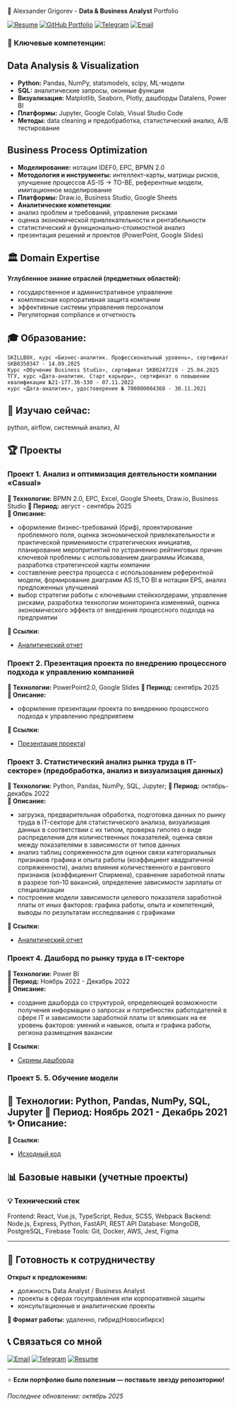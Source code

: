 🚀 Alexsander Grigorev - **Data & Business Analyst** Portfolio 

[![Resume](https://img.shields.io/badge/📄-Резюме_Google_Docs-4285F4)](https://docs.google.com/document/d/1MvycF6n_z_YJvKcDuVuR5kXkSPJBXP2lqzg0u-VdXw0/edit?usp=sharing)
[![GitHub Portfolio](https://img.shields.io/badge/🐙-GitHub_Portfolio-181717)](https://github.com/Griaa10/Portfolio)
[![Telegram](https://img.shields.io/badge/📱-@griaa10-26A5E4)](https://t.me/griaa10)
[![Email](https://img.shields.io/badge/📧-griaa10@mail.ru-D14836)](mailto:griaa10@mail.ru)


### 🎯 Ключевые компетенции:
## Data Analysis & Visualization
- **Python:** Pandas, NumPy, statsmodels, scipy, ML-модели
- **SQL:** аналитические запросы, оконные функции
- **Визуализация:** Matplotlib, Seaborn, Plotly, дашборды Datalens, Power BI
- **Платформы:** Jupyter, Google Colab, Visual Studio Code
- **Методы:** data cleaning и предобработка, статистический анализ, A/B тестирование

## Business Process Optimization
- **Моделирование:** нотации IDEF0, EPC, BPMN 2.0 
- **Методология и инструменты:** интеллект-карты, матрицы рисков, улучшение процессов AS-IS → TO-BE, референтные модели, имитационное моделирование
- **Платформы:** Draw.io, Business Studio, Google Sheets
- **Аналитические компетенции**:
- анализ проблем и требований, управление рисками
- оценка экономической привлекательности и рентабельности
- статистический и функционально-стоимостной анализ
- презентация решений и проектов (PowerPoint, Google Slides)
 
## 🏛 Domain Expertise
**Углубленное знание отраслей (предметных областей):**
- государственное и административное управление
- комплексная корпоративная защита компании
- эффективные системы управления персоналом
- Регуляторная compliance и отчетность

## 🎓 Образование: 
    SKILLBOX, курс «Бизнес-аналитик. Профессиональный уровень», сертификат SKB0350347 - 14.09.2025 
    Курс «Обучение Business Studio», сертификат SKB0247219 - 25.04.2025
    ТГУ, курс «Дата-аналитик. Старт карьеры», сертификат о повышении квалификации №21-177.36-330 - 07.11.2022
    курс «Дата-аналитик», удостоверение № 700800084368 - 30.11.2021

## 📌 Изучаю сейчас: 
python, airflow, системный анализ, AI 

## 🏆 Проекты

### Проект 1.	Анализ и оптимизация деятельности компании «Casual» 
**🔧 Технологии:** BPMN 2.0, EPC, Excel, Google Sheets, Draw.io, Business Studio
**📅 Период:** август - сентябрь 2025  
**🎯 Описание:**
- оформление бизнес-требований (бриф), проектирование проблемного поля, оценка экономической привлекательности и практической применимости стратегических инициатив, планирование меропритиятий по устранению рейтинговых причин ключевой проблемы с использованием диаграммы Исикава, разработка стратегичской карты компании 
- составление реестра процесса с использованием референтной модели, формирование диаграмм AS IS,TO BI в нотации EPS, анализ предложенных улучшений
- выбор стратегии работы с ключевыми стейкхолдерами, управление рисками, разработка технологии мониторинга изменений, оценка экономического эффекта от внедрения процессного подхода на предприятии

**🔗 Ссылки:** 
- [Аналитический отчет](https://clck.ru/3PUU2U) 

### Проект 2. Презентация проекта по внедрению процессного подхода к управлению компанией
**🔧 Технологии:**   PowerPoint2.0, Google Slides
**📅 Период:** сентябрь 2025  
**🎯 Описание:**
- оформление презентации проекта по внедрению процессного подхода к управлению предприятием

**🔗 Ссылки:**
- [Презентация проекта](https://clck.ru/3PUcTd))

### Проект 3. Статистический анализ рынка труда в IT-секторе» (предобработка, анализ и визуализация данных)
**🔧 Технологии:** Python, Pandas, NumPy, SQL, Jupyter;
**📅 Период:** октябрь-декабрь 2022  
**🎯 Описание:**
- загрузка, предварительная обработка, подготовка данных по рынку труда в IT-секторе для статистического анализа, визуализация данных в соответствии с их типом, проверка гипотез о виде распределения для количественных показателей, оценка связи между показателями в зависимости от типов данных 
- анализ таблиц сопряженности для оценки связи категориальных признаков графика и опыта работы (коэффициент квадратичной сопряженности), анализ влияния количественного и рангового признаков (коэффициеннт Спирмена), сравнение заработной платы в разрезе топ-10 вакансий, определение зависимости зарплаты от специализации 
- построение модели зависимости целевого показателя заработной платы от иных факторов: графика работы, опыта и компетенций, выводы по результатам исследования с графиками

**🔗 Ссылки:**
- [Аналитический отчет](https://clck.ru/3PUXAz)

### Проект 4.	Дашборд по рынку труда в IT-секторе 
**🔧 Технологии:** Power BI  
**📅 Период:** Ноябрь 2022 - Декабрь 2022  
**🎯 Описание:**
- создание дашборда со структурой, определяющей возможности получения информации о запросах и потребностях работодателей в сфере IT и зависимости заработной платы от влияюших на ее уровень факторов: умений и навыков, опыта и графика работы, региона размещения вакансии

**🔗 Ссылки:**
- [Скрины дашборда](https:clck.ru/3PbRRT)

### Проект 5.	5.	Обучение модели 
**🔧 Технологии:** Python, Pandas, NumPy, SQL, Jupyter
**📅 Период:** Ноябрь 2021 - Декабрь 2021  
**✨ Описание:**
- 

**🔗 Ссылки:**
- [Исходный код](https://clck.ru/3PUpe5)

## 📊 Базовые навыки (учетные проекты)

### 💡 Технический стек
Frontend: React, Vue.js, TypeScript, Redux, SCSS, Webpack
Backend: Node.js, Express, Python, FastAPI, REST API
Database: MongoDB, PostgreSQL, Firebase
Tools: Git, Docker, AWS, Jest, Figma

---
## 💼 Готовность к сотрудничеству

**Открыт к предложениям:**
- должность Data Analyst / Business Analyst
- проекты в сферах госуправления или корпоративной защиты
- консультационные и аналитические проекты

**📍 Формат работы:** удаленно, гибрид(Новосибирск)

## 📞 Связаться со мной 

[![Email](https://img.shields.io/badge/📧-griaa10@mail.ru-D14836)](mailto:griaa10@mail.ru)
[![Telegram](https://img.shields.io/badge/📱-@griaa10-26A5E4)](https://t.me/griaa10)
[![Resume](https://img.shields.io/badge/📄-Резюме_Google_Docs-4285F4)](https://docs.google.com/your-link)

---

⭐ **Если портфолио было полезным — поставьте звезду репозиторию!**

*Последнее обновление: октябрь 2025*

